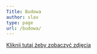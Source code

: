 ```yaml
---
Title: Budowa
author: slav
type: page
url: /budowa/
---
```


[Kliknij tutaj żeby zobaczyć zdjęcia](https://goo.gl/photos/oZrdYGcJAmZBsdjC9)